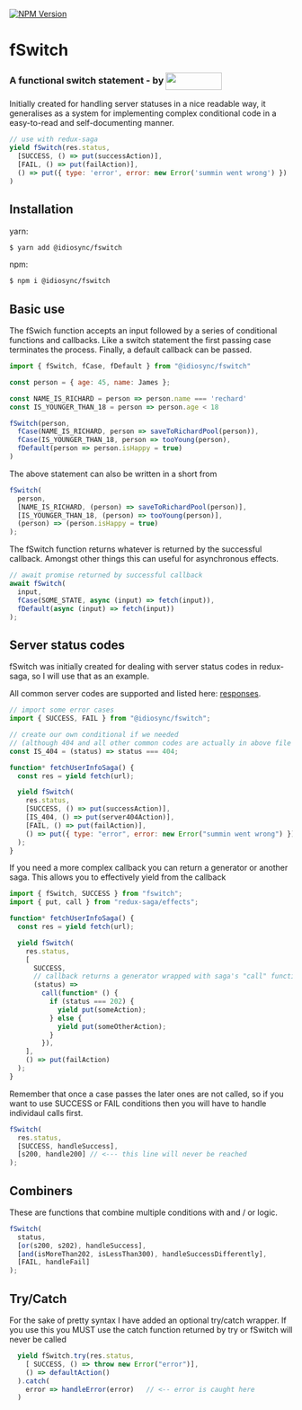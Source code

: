 [![NPM Version][npm-image]][npm-url]

# fSwitch

<h3>A functional switch statement - by <a href="https://www.npmjs.com/~idiosync"><img width="100px" height="31px" valign="middle" src="https://storage.googleapis.com/idiosync-web-images/telescope/idiosync_very_small_white_bg.png"></a></h3>

Initially created for handling server statuses in a nice readable way, it generalises as a system for
implementing complex conditional code in a easy-to-read and self-documenting manner.

```js
// use with redux-saga
yield fSwitch(res.status,
  [SUCCESS, () => put(successAction)],
  [FAIL, () => put(failAction)],
  () => put({ type: 'error', error: new Error('summin went wrong') })
)
```

## Installation

yarn:

```bash
$ yarn add @idiosync/fswitch
```

npm:

```bash
$ npm i @idiosync/fswitch
```

## Basic use

The fSwich function accepts an input followed by a series of conditional functions and callbacks. Like a switch statement the first
passing case terminates the process. Finally, a default callback can be passed.

```js
import { fSwitch, fCase, fDefault } from "@idiosync/fswitch"

const person = { age: 45, name: James };

const NAME_IS_RICHARD = person => person.name === 'rechard'
const IS_YOUNGER_THAN_18 = person => person.age < 18

fSwitch(person,
  fCase(NAME_IS_RICHARD, person => saveToRichardPool(person)),
  fCase(IS_YOUNGER_THAN_18, person => tooYoung(person),
  fDefault(person => person.isHappy = true)
)
```

The above statement can also be written in a short from

```js
fSwitch(
  person,
  [NAME_IS_RICHARD, (person) => saveToRichardPool(person)],
  [IS_YOUNGER_THAN_18, (person) => tooYoung(person)],
  (person) => (person.isHappy = true)
);
```

The fSwitch function returns whatever is returned by the successful callback.
Amongst other things this can useful for asynchronous effects.

```js
// await promise returned by successful callback
await fSwitch(
  input,
  fCase(SOME_STATE, async (input) => fetch(input)),
  fDefault(async (input) => fetch(input))
);
```

## Server status codes

fSwitch was initially created for dealing with server status codes in
redux-saga, so I will use that as an example.

All common server codes are supported and listed here: [responses].

```js
// import some error cases
import { SUCCESS, FAIL } from "@idiosync/fswitch";

// create our own conditional if we needed
// (although 404 and all other common codes are actually in above file too)
const IS_404 = (status) => status === 404;

function* fetchUserInfoSaga() {
  const res = yield fetch(url);

  yield fSwitch(
    res.status,
    [SUCCESS, () => put(successAction)],
    [IS_404, () => put(server404Action)],
    [FAIL, () => put(failAction)],
    () => put({ type: "error", error: new Error("summin went wrong") })
  );
}
```

If you need a more complex callback you can return a generator or another saga.
This allows you to effectively yield from the callback

```js
import { fSwitch, SUCCESS } from "fswitch";
import { put, call } from "redux-saga/effects";

function* fetchUserInfoSaga() {
  const res = yield fetch(url);

  yield fSwitch(
    res.status,
    [
      SUCCESS,
      // callback returns a generator wrapped with saga's "call" function
      (status) =>
        call(function* () {
          if (status === 202) {
            yield put(someAction);
          } else {
            yield put(someOtherAction);
          }
        }),
    ],
    () => put(failAction)
  );
}
```

Remember that once a case passes the later ones are not called, so if you want to use SUCCESS or FAIL conditions
then you will have to handle individaul calls first.

```js
fSwitch(
  res.status,
  [SUCCESS, handleSuccess],
  [s200, handle200] // <--- this line will never be reached
);
```

## Combiners

These are functions that combine multiple conditions with and / or logic.

```js
fSwitch(
  status,
  [or(s200, s202), handleSuccess],
  [and(isMoreThan202, isLessThan300), handleSuccessDifferently],
  [FAIL, handleFail]
);
```

## Try/Catch

For the sake of pretty syntax I have added an optional try/catch wrapper. If you use this you
MUST use the catch function returned by try or fSwitch will never be called

```js
  yield fSwitch.try(res.status,
    [ SUCCESS, () => throw new Error("error")],
    () => defaultAction()
  ).catch(
    error => handleError(error)   // <-- error is caught here
  )
```

[npm-image]: https://img.shields.io/npm/v/@idiosync/fswitch
[npm-url]: https://www.npmjs.com/package/@idiosync/fswitch
[responses]: https://github.com/trickeyd/fswitch/blob/master/src/cases/responses.js
